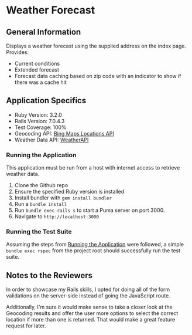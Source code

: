 # Weather Forecast

## General Information
Displays a weather forecast using the supplied address on the index page. Provides:

- Current conditions
- Extended forecast
- Forecast data caching based on zip code with an indicator to show if there was a cache hit

## Application Specifics

- Ruby Version: 3.2.0
- Rails Version: 7.0.4.3
- Test Coverage: 100%
- Geocoding API: [Bing Maps Locations API](https://learn.microsoft.com/en-us/bingmaps/rest-services/locations)
- Weather Data API: [WeatherAPI](https://www.weatherapi.com)

### Running the Application

This application must be run from a host with internet access to retrieve weather data.

1. Clone the Github repo
2. Ensure the specified Ruby version is installed
3. Install bundler with `gem install bundler`
4. Run a `bundle install`
5. Run `bundle exec rails s` to start a Puma server on port 3000.
6. Navigate to `http://localhost:3000`

### Running the Test Suite

Assuming the steps from [Running the Application](#running-the-application) were followed, a simple `bundle exec rspec` from the project root should successfully run the test suite.

## Notes to the Reviewers

In order to showcase my Rails skills, I opted for doing all of the form validations on the server-side instead of going the JavaScript route.

Additionally, I'm sure it would make sense to take a closer look at the Geocoding results and offer the user more options to select the correct location if more than one is returned. That would make a great feature request for later.

